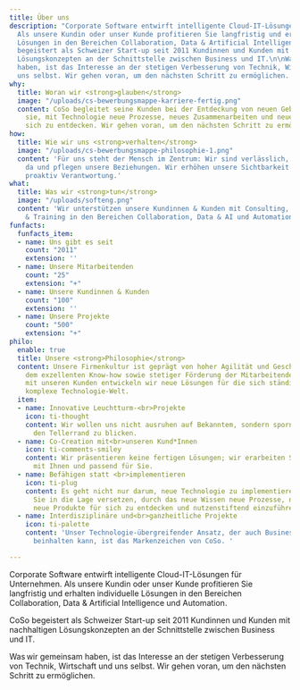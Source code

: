 ```yaml
---
title: Über uns
description: "Corporate Software entwirft intelligente Cloud-IT-Lösungen für Unternehmen.
  Als unsere Kundin oder unser Kunde profitieren Sie langfristig und erhalten individuelle
  Lösungen in den Bereichen Collaboration, Data & Artificial Intelligence und Automation.\n\nCoSo
  begeistert als Schweizer Start-up seit 2011 Kundinnen und Kunden mit nachhaltigen
  Lösungskonzepten an der Schnittstelle zwischen Business und IT.\n\nWas wir gemeinsam
  haben, ist das Interesse an der stetigen Verbesserung von Technik, Wirtschaft und
  uns selbst. Wir gehen voran, um den nächsten Schritt zu ermöglichen.   "
why:
  title: Woran wir <strong>glauben</strong>
  image: "/uploads/cs-bewerbungsmappe-karriere-fertig.png"
  content: CoSo begleitet seine Kunden bei der Entdeckung von neuen Gebieten und befähigt
    sie, mit Technologie neue Prozesse, neues Zusammenarbeiten und neue Produkte für
    sich zu entdecken. Wir gehen voran, um den nächsten Schritt zu ermöglichen.
how:
  title: Wie wir uns <strong>verhalten</strong>
  image: "/uploads/cs-bewerbungsmappe-philosophie-1.png"
  content: 'Für uns steht der Mensch im Zentrum: Wir sind verlässlich, für andere
    da und pflegen unsere Beziehungen. Wir erhöhen unsere Sichtbarkeit und übernehmen
    proaktiv Verantwortung.'
what:
  title: Was wir <strong>tun</strong>
  image: "/uploads/softeng.png"
  content: 'Wir unterstützen unsere Kundinnen & Kunden mit Consulting, Customizing
    & Training in den Bereichen Collaboration, Data & AI und Automation. '
funfacts:
  funfacts_item:
  - name: Uns gibt es seit
    count: "2011"
    extension: ''
  - name: Unsere Mitarbeitenden
    count: "25"
    extension: "+"
  - name: Unsere Kundinnen & Kunden
    count: "100"
    extension: ''
  - name: Unsere Projekte
    count: "500"
    extension: "+"
philo:
  enable: true
  title: Unsere <strong>Philosophie</strong>
  content: Unsere Firmenkultur ist geprägt von hoher Agilität und Geschwindigkeit,
    dem exzellenten Know-how sowie stetiger Förderung der Mitarbeitenden. Gemeinsam
    mit unseren Kunden entwickeln wir neue Lösungen für die sich ständig verändernde,
    komplexe Technologie-Welt.
  item:
  - name: Innovative Leuchtturm-<br>Projekte
    icon: ti-thought
    content: Wir wollen uns nicht ausruhen auf Bekanntem, sondern spornen an, über
      den Tellerrand zu blicken.
  - name: Co-Creation mit<br>unseren Kund*Innen
    icon: ti-comments-smiley
    content: Wir präsentieren keine fertigen Lösungen; wir erarbeiten Sie gemeinsam
      mit Ihnen und passend für Sie.
  - name: Befähigen statt <br>implementieren
    icon: ti-plug
    content: Es geht nicht nur darum, neue Technologie zu implementieren. Wir möchten
      Sie in die Lage versetzen, durch das neue Wissen neue Prozesse, neues Zusammenarbeiten,
      neue Produkte für sich zu entdecken und nutzenstiftend einzuführen.
  - name: Interdisziplinäre und<br>ganzheitliche Projekte
    icon: ti-palette
    content: 'Unser Technologie-übergreifender Ansatz, der auch Business-Know-how
      beinhalten kann, ist das Markenzeichen von CoSo. '

---
```

Corporate Software entwirft intelligente Cloud-IT-Lösungen für Unternehmen. Als unsere Kundin oder unser Kunde profitieren Sie langfristig und erhalten individuelle Lösungen in den Bereichen Collaboration, Data & Artificial Intelligence und Automation.

CoSo begeistert als Schweizer Start-up seit 2011 Kundinnen und Kunden mit nachhaltigen Lösungskonzepten an der Schnittstelle zwischen Business und IT.

Was wir gemeinsam haben, ist das Interesse an der stetigen Verbesserung von Technik, Wirtschaft und uns selbst. Wir gehen voran, um den nächsten Schritt zu ermöglichen.